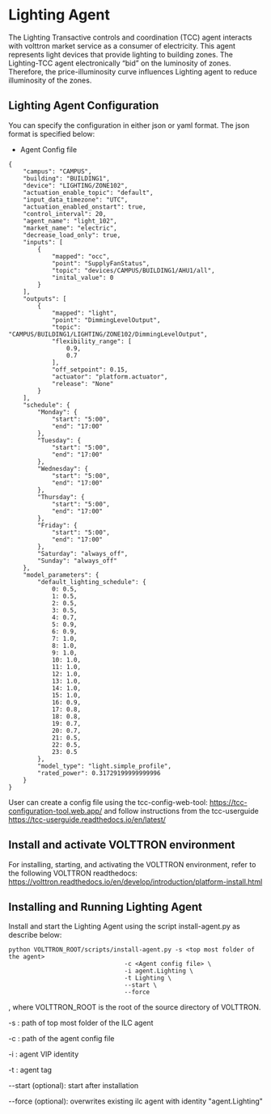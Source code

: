 # Lighting Agent

The Lighting Transactive controls and coordination (TCC) agent interacts with volttron market service
 as a consumer of electricity. This agent represents light devices that provide lighting to building zones.
The Lighting-TCC agent electronically “bid” on the luminosity of zones. 
Therefore, the price-illuminosity curve influences Lighting agent to reduce illuminosity of the zones. 
 
## Lighting Agent Configuration

You can specify the configuration in either json or yaml format. The json format is specified below:

* Agent Config file 

````
{
    "campus": "CAMPUS", 
    "building": "BUILDING1",
    "device": "LIGHTING/ZONE102",
    "actuation_enable_topic": "default", 
    "input_data_timezone": "UTC", 
    "actuation_enabled_onstart": true, 
    "control_interval": 20, 
    "agent_name": "light_102", 
    "market_name": "electric",
    "decrease_load_only": true,
    "inputs": [
        {
            "mapped": "occ", 
            "point": "SupplyFanStatus", 
            "topic": "devices/CAMPUS/BUILDING1/AHU1/all", 
            "inital_value": 0
        }
    ], 
    "outputs": [
        {
            "mapped": "light", 
            "point": "DimmingLevelOutput", 
            "topic": "CAMPUS/BUILDING1/LIGHTING/ZONE102/DimmingLevelOutput", 
            "flexibility_range": [
                0.9, 
                0.7
            ], 
            "off_setpoint": 0.15, 
            "actuator": "platform.actuator", 
            "release": "None"
        }
    ], 
    "schedule": {
        "Monday": {
            "start": "5:00", 
            "end": "17:00"
        }, 
        "Tuesday": {
            "start": "5:00", 
            "end": "17:00"
        }, 
        "Wednesday": {
            "start": "5:00", 
            "end": "17:00"
        }, 
        "Thursday": {
            "start": "5:00", 
            "end": "17:00"
        }, 
        "Friday": {
            "start": "5:00", 
            "end": "17:00"
        }, 
        "Saturday": "always_off", 
        "Sunday": "always_off"
    }, 
    "model_parameters": {
        "default_lighting_schedule": {
            0: 0.5, 
            1: 0.5, 
            2: 0.5, 
            3: 0.5, 
            4: 0.7, 
            5: 0.9, 
            6: 0.9, 
            7: 1.0, 
            8: 1.0, 
            9: 1.0, 
            10: 1.0, 
            11: 1.0, 
            12: 1.0, 
            13: 1.0, 
            14: 1.0, 
            15: 1.0, 
            16: 0.9, 
            17: 0.8, 
            18: 0.8, 
            19: 0.7, 
            20: 0.7, 
            21: 0.5, 
            22: 0.5, 
            23: 0.5
        },
        "model_type": "light.simple_profile", 
        "rated_power": 0.31729199999999996
    }
}
````

User can create a config file using the tcc-config-web-tool: https://tcc-configuration-tool.web.app/
and follow instructions from the tcc-userguide https://tcc-userguide.readthedocs.io/en/latest/

## Install and activate VOLTTRON environment
For installing, starting, and activating the VOLTTRON environment, refer to the following VOLTTRON readthedocs: 
https://volttron.readthedocs.io/en/develop/introduction/platform-install.html

## Installing and Running Lighting Agent
Install and start the Lighting Agent using the script install-agent.py as describe below:

```
python VOLTTRON_ROOT/scripts/install-agent.py -s <top most folder of the agent> 
                                -c <Agent config file> \
                                -i agent.Lighting \
                                -t Lighting \
                                --start \
                                --force
```
, where VOLTTRON_ROOT is the root of the source directory of VOLTTRON.

-s : path of top most folder of the ILC agent

-c : path of the agent config file

-i : agent VIP identity

-t : agent tag
 
--start (optional): start after installation

--force (optional): overwrites existing ilc agent with identity "agent.Lighting"  


